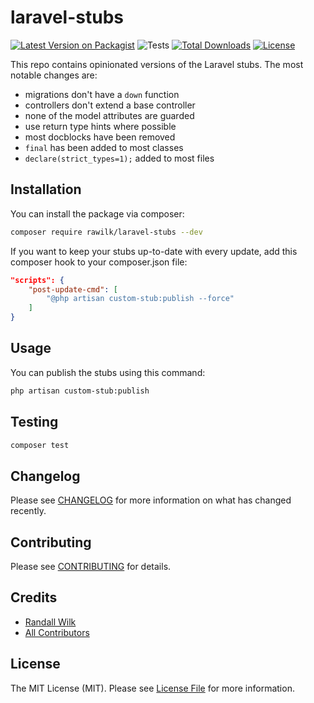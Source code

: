 # laravel-stubs

[![Latest Version on Packagist](https://img.shields.io/packagist/v/rawilk/laravel-stubs.svg?style=flat-square)](https://packagist.org/packages/rawilk/laravel-stubs)
![Tests](https://github.com/rawilk/laravel-stubs/workflows/Tests/badge.svg?style=flat-square)
[![Total Downloads](https://img.shields.io/packagist/dt/rawilk/laravel-stubs.svg?style=flat-square)](https://packagist.org/packages/rawilk/laravel-stubs)
[![License](https://img.shields.io/github/license/rawilk/laravel-stubs?style=flat-square)](https://github.com/rawilk/laravel-stubs/blob/main/LICENSE.md)

This repo contains opinionated versions of the Laravel stubs. The most notable changes are:

- migrations don't have a `down` function
- controllers don't extend a base controller
- none of the model attributes are guarded
- use return type hints where possible
- most docblocks have been removed
- `final` has been added to most classes
- `declare(strict_types=1);` added to most files

## Installation

You can install the package via composer:

```bash
composer require rawilk/laravel-stubs --dev
```

If you want to keep your stubs up-to-date with every update, add this composer hook to your composer.json file:

```json
"scripts": {
    "post-update-cmd": [
        "@php artisan custom-stub:publish --force"
    ]
}
```

## Usage

You can publish the stubs using this command:

```bash
php artisan custom-stub:publish
```

## Testing

```bash
composer test
```

## Changelog

Please see [CHANGELOG](CHANGELOG.md) for more information on what has changed recently.

## Contributing

Please see [CONTRIBUTING](.github/CONTRIBUTING.md) for details.

## Credits

- [Randall Wilk](https://github.com/rawilk)
- [All Contributors](../../contributors)

## License

The MIT License (MIT). Please see [License File](LICENSE.md) for more information.

